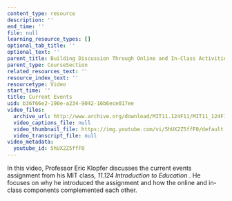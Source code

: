 ```yaml
---
content_type: resource
description: ''
end_time: ''
file: null
learning_resource_types: []
optional_tab_title: ''
optional_text: ''
parent_title: Building Discussion Through Online and In-Class Activities
parent_type: CourseSection
related_resources_text: ''
resource_index_text: ''
resourcetype: Video
start_time: ''
title: Current Events
uid: b36f66e2-190e-a234-9042-16b6ece017ee
video_files:
  archive_url: http://www.archive.org/download/MIT11.124F11/MIT11_124F11_Current_Event_300k.mp4
  video_captions_file: null
  video_thumbnail_file: https://img.youtube.com/vi/5hUX2Z5ffF0/default.jpg
  video_transcript_file: null
video_metadata:
  youtube_id: 5hUX2Z5ffF0
---
```


In this video, Professor Eric Klopfer discusses the current events assignment from his MIT class, _11.124 Introduction to Education_ . He focuses on why he introduced the assignment and how the online and in-class components complemented each other.